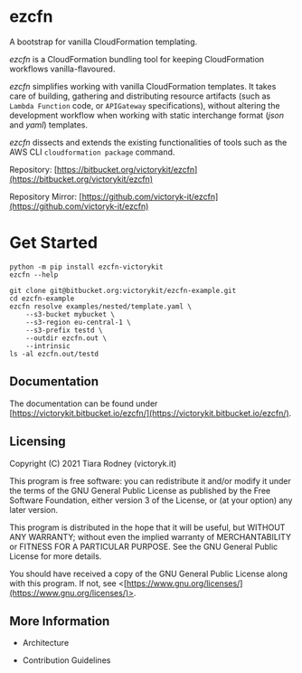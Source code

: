 # ezcfn

A bootstrap for vanilla CloudFormation templating.

*ezcfn* is a CloudFormation bundling tool for keeping CloudFormation workflows
vanilla-flavoured.

*ezcfn* simplifies working with vanilla CloudFormation templates. It takes care
of building, gathering and distributing resource artifacts (such as
`Lambda Function` code, or `APIGateway` specifications), without altering
the development workflow when working with static interchange format
(*json* and *yaml*) templates.

*ezcfn* dissects and extends the existing functionalities of tools such as the
AWS CLI `cloudformation package` command.

Repository: [https://bitbucket.org/victorykit/ezcfn](https://bitbucket.org/victorykit/ezcfn)

Repository Mirror: [https://github.com/victoryk-it/ezcfn](https://github.com/victoryk-it/ezcfn)

# Get Started

```
python -m pip install ezcfn-victorykit
ezcfn --help
```

```
git clone git@bitbucket.org:victorykit/ezcfn-example.git
cd ezcfn-example
ezcfn resolve examples/nested/template.yaml \
    --s3-bucket mybucket \
    --s3-region eu-central-1 \
    --s3-prefix testd \
    --outdir ezcfn.out \
    --intrinsic
ls -al ezcfn.out/testd
```

## Documentation

The documentation can be found under [https://victorykit.bitbucket.io/ezcfn/](https://victorykit.bitbucket.io/ezcfn/).

## Licensing

Copyright (C) 2021  Tiara Rodney (victoryk.it)

This program is free software: you can redistribute it and/or modify
it under the terms of the GNU General Public License as published by
the Free Software Foundation, either version 3 of the License, or
(at your option) any later version.

This program is distributed in the hope that it will be useful,
but WITHOUT ANY WARRANTY; without even the implied warranty of
MERCHANTABILITY or FITNESS FOR A PARTICULAR PURPOSE.  See the
GNU General Public License for more details.

You should have received a copy of the GNU General Public License
along with this program.  If not, see <[https://www.gnu.org/licenses/](https://www.gnu.org/licenses/)>.

## More Information


* Architecture


* Contribution Guidelines
